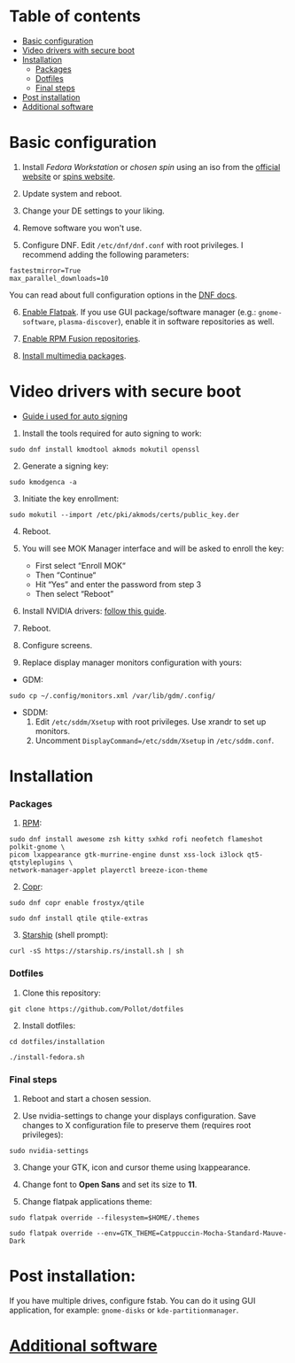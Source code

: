 # Table of contents
- [Basic configuration](#basic-configuration)
- [Video drivers with secure boot](#video-drivers-with-secure-boot)
- [Installation](#installation)
    - [Packages](#packages)
    - [Dotfiles](#dotfiles)
    - [Final steps](#final-steps)
- [Post installation](#post-installation)
- [Additional software](fedora-software.md)

# Basic configuration
1. Install *Fedora Workstation* or *chosen spin* using an iso from the [official website](https://getfedora.org/) or [spins website](https://spins.fedoraproject.org/).

2. Update system and reboot.

3. Change your DE settings to your liking.

4. Remove software you won't use.

5. Configure DNF. Edit ```/etc/dnf/dnf.conf``` with root privileges. I recommend adding the following parameters:
```
fastestmirror=True
max_parallel_downloads=10
```
You can read about full configuration options in the [DNF docs](https://dnf.readthedocs.io/en/latest/conf_ref.html).

6. [Enable Flatpak](https://flatpak.org/setup/Fedora). If you use GUI package/software manager (e.g.: ```gnome-software```, ```plasma-discover```), enable it in software repositories as well.

7. [Enable RPM Fusion repositories](https://rpmfusion.org/Configuration).

8. [Install multimedia packages](https://rpmfusion.org/Howto/Multimedia).

# Video drivers with secure boot
- [Guide i used for auto signing](https://blog.monosoul.dev/2022/05/17/automatically-sign-nvidia-kernel-module-in-fedora-36/)

1. Install the tools required for auto signing to work:
```
sudo dnf install kmodtool akmods mokutil openssl
```

2. Generate a signing key:
```
sudo kmodgenca -a
```

3. Initiate the key enrollment:
```
sudo mokutil --import /etc/pki/akmods/certs/public_key.der
```

4. Reboot.

5. You will see MOK Manager interface and will be asked to enroll the key:
    - First select “Enroll MOK“
    - Then “Continue“
    - Hit “Yes” and enter the password from step 3
    - Then select “Reboot”

6. Install NVIDIA drivers: [follow this guide](https://rpmfusion.org/Howto/NVIDIA).

7. Reboot.

8. Configure screens.

9. Replace display manager monitors configuration with yours:
- GDM:
```
sudo cp ~/.config/monitors.xml /var/lib/gdm/.config/ 
```
- SDDM:
    1. Edit ```/etc/sddm/Xsetup``` with root privileges. Use xrandr to set up monitors.
    2. Uncomment ```DisplayCommand=/etc/sddm/Xsetup``` in ```/etc/sddm.conf```.

# Installation

### Packages
1. [RPM](https://packages.fedoraproject.org/):
```
sudo dnf install awesome zsh kitty sxhkd rofi neofetch flameshot polkit-gnome \
picom lxappearance gtk-murrine-engine dunst xss-lock i3lock qt5-qtstyleplugins \
network-manager-applet playerctl breeze-icon-theme
```

2. [Copr](https://copr.fedorainfracloud.org/):
```
sudo dnf copr enable frostyx/qtile

sudo dnf install qtile qtile-extras
```

3. [Starship](https://starship.rs/) (shell prompt):
```
curl -sS https://starship.rs/install.sh | sh
```

### Dotfiles
1. Clone this repository:
```
git clone https://github.com/Pollot/dotfiles
```

2. Install dotfiles:
```
cd dotfiles/installation

./install-fedora.sh
```

### Final steps
1. Reboot and start a chosen session.

2. Use nvidia-settings to change your displays configuration. Save changes to X configuration file to preserve them (requires root privileges):
```
sudo nvidia-settings
```

3. Change your GTK, icon and cursor theme using lxappearance.

4. Change font to **Open Sans** and set its size to **11**.

5. Change flatpak applications theme:
```
sudo flatpak override --filesystem=$HOME/.themes

sudo flatpak override --env=GTK_THEME=Catppuccin-Mocha-Standard-Mauve-Dark
```

# Post installation:
If you have multiple drives, configure fstab. You can do it using GUI application, for example: ```gnome-disks``` or ```kde-partitionmanager```.

# [Additional software](fedora-software.md)
